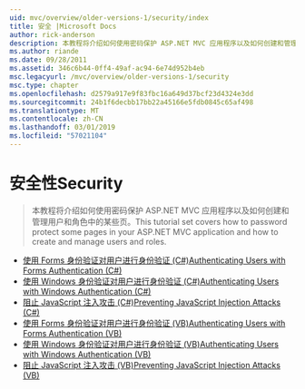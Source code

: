 ```yaml
---
uid: mvc/overview/older-versions-1/security/index
title: 安全 |Microsoft Docs
author: rick-anderson
description: 本教程将介绍如何使用密码保护 ASP.NET MVC 应用程序以及如何创建和管理用户和角色中的某些页。
ms.author: riande
ms.date: 09/28/2011
ms.assetid: 346c6b44-0ff4-49af-ac94-6e74d952b4eb
msc.legacyurl: /mvc/overview/older-versions-1/security
msc.type: chapter
ms.openlocfilehash: d2579a917e9f83fbc16a649d37bcf23d4324e3dd
ms.sourcegitcommit: 24b1f6decbb17bb22a45166e5fdb0845c65af498
ms.translationtype: MT
ms.contentlocale: zh-CN
ms.lasthandoff: 03/01/2019
ms.locfileid: "57021104"
---
```

<a name="security"></a><span data-ttu-id="7e63c-103">安全性</span><span class="sxs-lookup"><span data-stu-id="7e63c-103">Security</span></span>
====================
> <span data-ttu-id="7e63c-104">本教程将介绍如何使用密码保护 ASP.NET MVC 应用程序以及如何创建和管理用户和角色中的某些页。</span><span class="sxs-lookup"><span data-stu-id="7e63c-104">This tutorial set covers how to password protect some pages in your ASP.NET MVC application and how to create and manage users and roles.</span></span>


- [<span data-ttu-id="7e63c-105">使用 Forms 身份验证对用户进行身份验证 (C#)</span><span class="sxs-lookup"><span data-stu-id="7e63c-105">Authenticating Users with Forms Authentication (C#)</span></span>](authenticating-users-with-forms-authentication-cs.md)
- [<span data-ttu-id="7e63c-106">使用 Windows 身份验证对用户进行身份验证 (C#)</span><span class="sxs-lookup"><span data-stu-id="7e63c-106">Authenticating Users with Windows Authentication (C#)</span></span>](authenticating-users-with-windows-authentication-cs.md)
- [<span data-ttu-id="7e63c-107">阻止 JavaScript 注入攻击 (C#)</span><span class="sxs-lookup"><span data-stu-id="7e63c-107">Preventing JavaScript Injection Attacks (C#)</span></span>](preventing-javascript-injection-attacks-cs.md)
- [<span data-ttu-id="7e63c-108">使用 Forms 身份验证对用户进行身份验证 (VB)</span><span class="sxs-lookup"><span data-stu-id="7e63c-108">Authenticating Users with Forms Authentication (VB)</span></span>](authenticating-users-with-forms-authentication-vb.md)
- [<span data-ttu-id="7e63c-109">使用 Windows 身份验证对用户进行身份验证 (VB)</span><span class="sxs-lookup"><span data-stu-id="7e63c-109">Authenticating Users with Windows Authentication (VB)</span></span>](authenticating-users-with-windows-authentication-vb.md)
- [<span data-ttu-id="7e63c-110">阻止 JavaScript 注入攻击 (VB)</span><span class="sxs-lookup"><span data-stu-id="7e63c-110">Preventing JavaScript Injection Attacks (VB)</span></span>](preventing-javascript-injection-attacks-vb.md)
